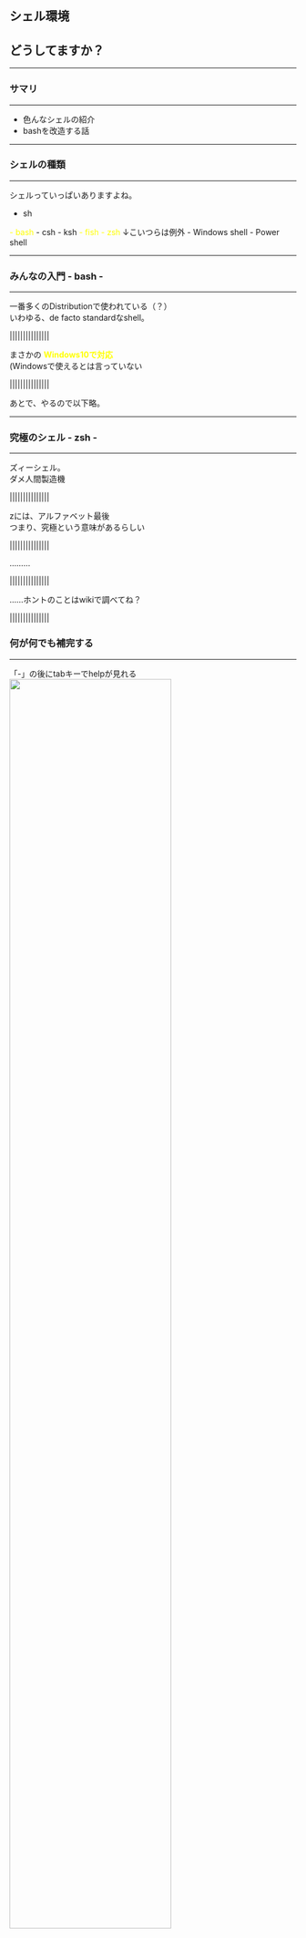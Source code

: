 ## シェル環境  
## どうしてますか？

------------------------------------------------------------

### サマリ
- - -

- 色んなシェルの紹介
- bashを改造する話

------------------------------------------------------------

### シェルの種類
- - -
シェルっていっぱいありますよね。
- sh
<font color="yellow">
- bash
</font>
- csh
- ksh
<font color="yellow">
- fish
</font>
<font color="yellow">
- zsh  
</font>
↓こいつらは例外
- Windows shell
- Power shell

------------------------------------------------------------

### みんなの入門 - bash -
- - -
一番多くのDistributionで使われている（？）  
いわゆる、de facto standardなshell。  

|||||||||||||||

まさかの
<font style="color: yellow">**Windows10で対応**</font>  
(Windowsで使えるとは言っていない

|||||||||||||||

あとで、やるので以下略。  

------------------------------------------------------------

### 究極のシェル - zsh -
- - -
ズィーシェル。  
ダメ人間製造機  

|||||||||||||||

zには、アルファベット最後  
つまり、究極という意味があるらしい

|||||||||||||||

………

|||||||||||||||

……ホントのことはwikiで調べてね？

|||||||||||||||

### 何が何でも補完する
- - -
「-」の後にtabキーでhelpが見れる
<img src="./img/zsh/comp.jpg" style="width:75%"/>

|||||||||||||||

### gitの選択branchを表示できる。
- - -
わざわざgit branchとかいらない。  
<img src="./img/zsh/show_branch.jpg" style="width:50%"/>

|||||||||||||||

### 圧縮ファイルの中身が見れたり
- - -

<img src="./img/zsh/tarball.jpg" style="width:50%"/>


|||||||||||||||

他にも
- bashとして振舞える(お前はいったい何なんだ  
- コマンド履歴を複数ターミナルに共有できる  
- ほとんどの処理にユーザーがhookできる  

|||||||||||||||

<font style="font-size: 1.5em">
**何か裏があるんでしょ？**
</font>

|||||||||||||||

### 設定がメンドウ
- - -
<div style="float:left;">
	<img src="./img/zsh/zsh_code_l.jpg" style="width:50%"/>
</div>
<div style="float:right;">
	<img src="./img/zsh/zsh_code_r.jpg" style="width:50%"/>
</div>

|||||||||||||||

<font style="color:yellow; font-size: 1.5em">
**「仕事を楽にするためにzshを始めたのに**  
**時間を奪われてちっとも楽にならない」**  
</font>
と言われる。

|||||||||||||||

<font style="font-size: 2.0em">
**大体あってる。**
</font>

|||||||||||||||

キーを押すたびに外部コマンドを大量にコールし、

|||||||||||||||

ユーザーの快適性のためにと、マシン資源を食い荒らす

|||||||||||||||

コンピュータは人に使われるためにあるのだ  
という理屈を地で行く  

|||||||||||||||

まさに

|||||||||||||||

<font style="color: yellow; font-size: 3.0em">**zshは宇宙**</font>  
意訳：頑張れば何でもできる

------------------------------------------------------------

### モダンシェル - fish -
- - -
Friendly Interactive SHell  
zsh  : 1990年（20世紀）  
fish : 2005年（21世紀）  
最近生まれた子。  
zshのカスタマイズ済版みたいな感じ

|||||||||||||||

### 強くてニューゲーム
- - -
WebUIによる簡単設定は、まさにバファ〇ン
<br>
<img src="./img/fish/web_config.png" style="width: 50%"></img>
<font style="margin: 0px; font-size: 0.75em">
※httpd / apache2とかがインストールされます
</font>

|||||||||||||||

### 秀逸な提案
- - -
fishはコマンドを覚えます。
<br>
<img src="./img/fish/autosuggestion.png"></img>

|||||||||||||||

### 補完がVisual Studio
- - - 
まるでIDEのIntellisense
<br>
<img src="./img/fish/comletion.gif" style="width:60%"></img>

|||||||||||||||

### デバッガの標準装備
- - -

<div><!-- divタグがないと以降のimgタグが正常に動かない-->
<img src="./img/fish/debug_play.gif"
     onclick="this.setAttribute('src', this.getAttribute('src').replace(/_play.gif$/g, '.gif'));"
     style="cursor: pointer;">
</div>

|||||||||||||||

<font style="font-size: 1.5em">
**欠点？**
</font>

|||||||||||||||

<img src="./img/fish/sonnamonohanai.jpg" style="width:50%"/>

|||||||||||||||

……すいません。  
あ、ありますよぅ。  

|||||||||||||||

### fishの欠点- bash非互換 -
- - -
日本企業が愛する（？）<br>
<font style="color:yellow">**bashに互換性なし**</font>  
↓  
bash script使う度に  
fish上でbashを起動するのは大変  
↓  
bash依存症の会社では無理ぽよ？  

|||||||||||||||

スーパーエンジニア達のつぶやき
- - -
<img src="./img/fish/002.png" style="width:40%"/>
<br>
<img src="./img/fish/001.png" style="width:40%"/>

|||||||||||||||

### 情報が少ない
- - -
だから英語ドキュメント読まないとダメだよ  

|||||||||||||||

とか書こうと思ってたら  

|||||||||||||||

スーパーEmacserるびきち先生が  
全訳してくれてました。  
<a rlink="http://fish.rubikitch.com/sitemap/">全訳！fishシェル普及計画</a>

|||||||||||||||

どうして、スーパーな人たちは手が早いのか。  
手が早いからスーパーなのかもしれない。

------------------------------------------------------------

#本題

------------------------------------------------------------

### ご注文はbashの強化ですか？
- - -

|||||||||||||||

### bashをモダンシェル並みに強化すると……
- bash知識<font style="color: cyan;">↑</font>
- 無駄作業<font style="color: cyan;">↓</font>
- bashの勉強時間<font style="color: red;">↑</font>
- Twitterする時間<font style="color: cyan;">↑</font>

|||||||||||||||

これから出てくるbash scriptは  
<font style="color: yellow; font-size: 1.5em">
Google Shell Style Guide  
</font>
に準拠させています。  
※できてなかったらツッコミお願いします。

|||||||||||||||

### この４本立てでやるよ！
- - -
- aliasでオプションをデフォルト化
- 関数で処理を自動化
- bashの隠された力を開放する
- ついでに、闇の力も開放する

------------------------------------------------------------

### aliasを見直そう
- - -
`alias`は「コマンドを別名で登録する」コマンド。  
これを使ってみましょう。

|||||||||||||||

### human aliasesを重視する
- - -
“人に勧める”なら、それが何をするか分かるコマンド名にしよう。  
<br>
gitならこの人がオススメ  
<a rlink="http://gggritso.com/human-git-aliases">Human Git Aliases</a>

|||||||||||||||

### 対象外：短縮"するだけ"のコマンド
- - -
指の負担を緩和してくれる短縮コマンドは素晴らしいです。  
しかし「短縮するだけ」のことに他人の意思や技巧は必要ない。  

|||||||||||||||

<font style="color: yellow; font-size: 1.5em">
各個人好きに短くしてください。  
</font>

|||||||||||||||

### 具体的にこんなのやりません
- - -
- 「emacs」->「e」  
macsの4文字を打つのが面倒だから短縮するという。  
勝手にしてくれ。  
<br>
- 「git status」->「gst」  
gstで何が起こるのか？  
作った本人にしか分からなそうぽよ……

------------------------------------------------------------

### オプションのデフォルト化
- - -

|||||||||||||||

<font style="font-size: 1.25em">

唐突ですが

|||||||||||||||

<font style="font-size: 1.25em">

コマンドオプションって  
覚えるの辛くないですか？

|||||||||||||||

### mv, cp, rmのオプション
- - -
<font style="font-size: 0.75em">

|オプション|効果内容|
|:--------:|:------------------------|
|-i        |上書きなどの際に確認が求められる|
|-I        |大量に消すときは確認しない      |
|-b        |上書き時に自動バックアップする  |
|--suffix="xxx"<br>-S|バックアップ処理時のサフィックスを指定する<br>-Sの場合、環境変数SIMPLE_BACKUP_SUFFIXの設定値が使用される。<br>※未定義の場合、`~'|
|-v        |処理内容を出力する|

|||||||||||||||

<font style="font-size: 1.25em">

まだ、わかる。  
でも、メンドクサイ。  

|||||||||||||||

<font style="font-size: 1.25em">

打ち間違えした日には  
**仕事する気**をロストしそう……

|||||||||||||||

### lessのオプション
- - -
<font style="font-size: 0.75em;">

|オプション|効果内容|
|:--------:|:------------------------|
|-g        |検索時、現在選択中の１つのみを色反転する|
|-i        |検索時、大小文字の区別をつけない|
|-M        |ファイル名、行数、進行率を表示する|
|-N        |左に行番号を表示する|
|-q<br>-Q  |特定のエラーピープを無効化する<br>すべてのエラーピープを無効化する|
|-R        |色付きで表示する|
|-s        |連続した空行を１行にまとめる|
|-S        |折り返さない。横スクロールを可能にする|
|-w        |空行を表す記号に~を表示しない|

|||||||||||||||

<div style="font-size: 2.0em;">

```bash
$ less -gMNRqw make.log
```

</div>
<div style="font-size: 1.0em">

…………？？

|||||||||||||||

<font style="color: yellow; font-size: 1.5em">

**明日には忘れている自信がある。**

|||||||||||||||

<font style="font-size: 1.25em">

やる気を失くす前に  
心が折れそうだ……  

|||||||||||||||

<font style="font-size: 1.25em">

そうだ！  
システムに覚えさせよう！

|||||||||||||||

### aliasコマンド
- - -

<font style="font-size: 1.0em">

```bash
alias rm='rm -Iv'
alias mv='mv -bv --suffix=".bak"'
alias cp='cp -bv --suffix=".bak"'
alias less='less -gMNRqW'
alias env='env | sort -f'

if [[ -x /usr/bin/dircolors ]]; then # 色情報ファイルに実行権限があれば
  alias ls='ls -FvXx --color=auto --group-directories-first'
else
  alias ls='ls -FvXx --group-directories-first'
fi
alias la='ls -AB'
alias ll='clear && la -lh --time-style="+%y-%m-%d %H:%M:%S"'

#bashrcのリロード処理。分かり易い名前で！
alias refresh='source $HOME/.bashrc && echo "Refresh Bash"'
```

|||||||||||||||

### オマケ：lsのオプション
- - -
<font style="font-size: 0.75em;">

|オプション|効果内容|
|:--------:|:------------------------|
|-A, --almost-all    |「.」「..」を除くすべてを出力する|
|-B, --ignore-backups|「~」などのバックアップファイルは出力しない|
|-F                  |ディレクトリ(/)、シンボリックリンク(@)、実行ファイル(*)、ソケット(=)などにそれぞれ記号をサフィックスする|
|-h, --human-readable|リスト表記などの単位表記を自動でMB/GB/TBに変換してくれる|
|-l        |リスト表記する|
|-v        |1,10,2,20...の並びを、1,2,10,20にしてくれる|
|-X, --sort=extension|拡張子別に並べる|
|--group-directories-first|最初にディレクトリを羅列する|
|--format=across/vertical|並び順を横方向もしくは縦方向に指定する|
|--time-style=""|日付表記を任意に指定する。（dateコマンドと同様に指定する）|

------------------------------------------------------------

### 閑話休題
- - -

|||||||||||||||

みなさんは、ラ〇ュタの雷ってご存知ですか？

|||||||||||||||

### ラピ〇タの雷
- - -
<div style="text-align: left;">
通称、バルス  
Linux界隈に噂される魔の呪文（コマンド）  
</div>

<div style="font-size: 2.0em;">

``` bash
rm -rf /
```

|||||||||||||||

Linuxのrmコマンドは、

|||||||||||||||

**対象は全員死すべし**  
**慈悲はない**  

|||||||||||||||

という恐ろしいコマンド。

|||||||||||||||

バルス（rm -rf /）コマンドは  
ラピュ〇崩壊の呪文の名の通り、  
Linuxを崩壊させてくれやがります。

|||||||||||||||

なんで、自爆するのか？

|||||||||||||||

あっ

<img src="./img/keybord.jpg" style="width:75%"/>

|||||||||||||||

あっあっあっ

<img src="./img/keybord2.jpg" style="width:75%"/>

|||||||||||||||

**「.」と「/」を押し間違える人続出？**

|||||||||||||||

やってみたい？  
これを読んでから、VMでやりなさい。  
http://lambdaops.com/rm-rf-remains/

|||||||||||||||

### 恐ろしい呪文から身を守る
- - -

ゴミ箱へ移動させるコマンドをインストールしておく  

<font style="font-size: 1.5em;">

```bash
$ sudo apt-get install trash-cli
```

|||||||||||||||

### あとはAliasしておく
- - -
絶対に、ゴミ箱ツールかrmの保護エイリアスはやっておこう！  
<br>

<font style="font-size: 1.5em;">

```bash
if which trash &> /dev/null ; then
	alias rm='trash-put'
else
	alias rm='rm -Iv'
fi
```

------------------------------------------------------------

### 関数で処理を自動化する
- - -
|||||||||||||||

cd と ls のコマンドはいつでも使います。

|||||||||||||||

でも、cdしてlsするのは苦行な気がします。

|||||||||||||||

### 目的
- - -
1. cd解決時にディレクトリの内容を見せて欲しい。
2. cdを引数なしで解決しても、HOMEへ戻りたくない。<br>
   <font style="color: yellow">※偉大なMacintoshは移動しない。  </font>

|||||||||||||||

### こんな感じにしてみた
- - -

``` bash
custom_cdls()
{
  if [[ $# == 0 ]]; then
    return 1
  elif [[ 1 < $# ]]; then
    echo 'Too many args for cd command'
    return 1
  fi
  if [[ ! -e $1 ]]; then
    echo "Not exist: $1"
    return 1
  fi
  # \cd => builtin cd
  clear && \cd $@ && ls
}
alias cd='custom_cdls'
```

|||||||||||||||

### AND演算によるテクニック
- - -

<div style="font-size: 2.0em;">

``` bash
clear && \cd $@ && ls
```

</div>
<div style="font-size: 1.0em;">
論理積(AND)演算は、正格評価(strict evaluation)される。
<br>
1. clear実行 ->（成功）-> cd実行 ->（成功）-> ls実行  
2. clear実行 ->（成功）-> cd実行 ->（失敗）
3. clear実行 ->（失敗）

|||||||||||||||

**lsコマンドに関して**
<br>
<br>
`alias ls='xxx'`の後に、あの関数を定義すると  
aliasされたlsコマンドが適用される。

|||||||||||||||

こんな感じの動き

|||||||||||||||

<div><!-- divタグがないと以降のimgタグが正常に動かない-->
<img src="./img/bash/cdls_play.gif"
     onclick="this.setAttribute('src', this.getAttribute('src').replace(/_play.gif$/g, '.gif'));"
     style="cursor: pointer;">
</div>

------------------------------------------------------------

### builtin command
- - -

|||||||||||||||

さっきの改造cdコマンドで使った
\cdってなんぞ？

|||||||||||||||

``` bash
custom_cdls()
{
  if [[ $# == 0 ]]; then
    return 1
  elif [[ 1 < $# ]]; then
    echo 'Too many args for cd command'
    return 1
  fi
  if [[ ! -e $1 ]]; then
    echo "Not exist: $1"
    return 1
  fi
  # \cd => builtin cd
  clear && \cd $@ && ls
}
alias cd='custom_cdls'
```

|||||||||||||||

よくわからないので、  
これを通常のcdに書き換えてみます。

|||||||||||||||

<div><!-- divタグがないと以降のimgタグが正常に動かない-->
<img src="./img/bash/builtin_play.gif"
     onclick="this.setAttribute('src', this.getAttribute('src').replace(/_play.gif$/g, '.gif'));"
     style="cursor: pointer;">
</div>

|||||||||||||||

コ、コントロールが返ってこない……！

|||||||||||||||

### 無限再帰
- - -

``` bash
custom_cdls()
{
  （略）
  clear && cd $@ && ls
}
alias cd='custom_cdls'
```

1. このコマンドをcdで実行する
2. alias cdがコールされる
3. custom_cdls関数がコールされる。
4. 関数内でcdコマンドが実行される。
5. ２へ戻る。

|||||||||||||||

スタックオーバーフローするまで  
返ってきません。

|||||||||||||||

元の名前でaliasしてしまった場合は  
その名前でデフォルト状態のコマンドは呼び出せない。  
<br>


------------------------------------------------------------

もうエイリアスは  
それぞれで探してもらうとして

------------------------------------------------------------

### bashと秘密の機能
- - -
bashに隠された機能を開放したいと思います。  
zshに若干近くなります。  

------------------------------------------------------------

### 解放する方法 - shoptとは？ -
- - -

<div style="font-size: 1.5em;">

```bash
$ shopt           # オプション一覧が確認できる
$ shopt -s xxxxx  # xxxxxのオプションをONにする
$ shopt -u xxxxx  # xxxxxのオプションをOFFにする
```

|||||||||||||||

### cdコマンドすら使わない
- - - 
``` bash
shopt -s audocd
```
<div><!-- divタグがないと以降のimgタグが正常に動かない-->
<img src="./img/bash/autocd_play.gif"
     onclick="this.setAttribute('src', this.getAttribute('src').replace(/_play.gif$/g, '.gif'));"
     style="cursor: pointer;"></img>
</div>
※builtin cdが動くのが難点。

|||||||||||||||

### 意図を組む移動
- - -
```bash
shopt -s cdspell
```

<div><!-- divタグがないと以降のimgタグが正常に動かない-->
<img src="./img/bash/cdspell_play.gif"
     onclick="this.setAttribute('src', this.getAttribute('src').replace(/_play.gif$/g, '.gif'));"
     style="cursor: pointer;"></img>
</div>
 ※builtin cdが動くのが難点。

|||||||||||||||

### ざっくり紹介
- - -

<font style="font-size: 0.75em;">

|オプション名|内容|
|:---------:|:---------------|
|cdable_vars|見つからないディレクトリ名を変数名へ解釈する|
|dotglob    |*の展開に.が含まれるようになる          |
|extglob    |パターンマッチのワイルドカード表現が増える|
|globstar   |**で起点以下のすべてのディレクトリ、ファイルに再帰的にマッチする<br>Rubyライク？|
|etc...|

------------------------------------------------------------

### GNU readline
- - -
CUIプログラムにおいてコマンド履歴機能やTABキーによる補完機能を実現するのに使われるGPLライブラリ。  
bashの補完時の処理を変更することができる。

<font style="font-size: 1.5em;">

```bash
~/.inputrc # デフォルトでは、ここのファイルを見に行く
INPUTRC=xxxx # 環境変数INPUTRCがあれば、それを見に行く
```

|||||||||||||||

こういうのがreadlineの機能

<font style="font-size: 0.75em;">

|キー     |readline関数名   |内容        |
|:-------:|:---------------:|:-----------|
|C-b / ← |backward-char    |１文字戻る  |
|C-f / → |forward-char     |１文字進む  |
|M-f      |forward-word     |１単語進む  |
|M-b      |backward-char    |１単語戻る  |
|C-u      |unix-line-discard|カーソル以前の文字列を削除|
|C-k      |kill-line        |カーソル以降の文字列を削除|
|C-r / ↑ |reverse-search-history|履歴を後方検索|
|C-s / ↓ |forward-search-history|履歴を前方検索|
|C-l      |clear-screen     |ターミナルクリア|
|C-i / tab|complete         |適した単語を補完|
|etc..|

|||||||||||||||

### できた
- - -

<div><!-- divタグがないと以降のimgタグが正常に動かない-->
<img src="./img/readline/jump_word.gif"
     onclick="this.setAttribute('src', this.getAttribute('src'), '.gif');"
     style="cursor: pointer;"></img>
</div>


```
"\e[1;5C": forward-word   # Control+Right
"\e[1;5D": backward-word  # Control+Left
```

|||||||||||||||

\e[1;5C  
……？？

|||||||||||||||

### catで出せる
- - -
catの入力で色々出せます。  
確かめてみてね！！
<br>
<div><!-- divタグがないと以降のimgタグが正常に動かない-->
<img src="./img/readline/sequence.gif"
     onclick="this.setAttribute('src', this.getAttribute('src'), '.gif');"
     style="cursor: pointer;"></img>
</div>

```
# これは結構便利だと思います。
"\C-^": "~/"
```

|||||||||||||||

### 絶対にやってはいけないキーバインド
- - -

Ctrl+mはReturnのキー情報です。  
これを上書きすると闇の力が垣間見れます。  

<font style="font-size: 2.0em;">

```
# C-m = RETURN
"\C-m": " | less"
```

|||||||||||||||

### やってみた
- - -
<div><!-- divタグがないと以降のimgタグが正常に動かない-->
<img src="./img/readline/warning_key_bind_play.gif"
     onclick="this.setAttribute('src', this.getAttribute('src').replace(/_play.gif$/g, '.gif'));"
     style="cursor: pointer;"></img>
</div>

|||||||||||||||

<font style="font-size: 2.0em;">
＼(^o^)／ｵﾜﾀ  

------------------------------------------------------------

### bashの補完はコレがダメ
- - -

- 補完表示にtabを<font style="color: yellow">2回</font>も押す必要がある
- tab連打で<font style="color: yellow">入力補完してくれない</font>  
- <font style="color: yellow">色が付いてない</font>から良くわからない  
- <font style="color: yellow">サフィックスがディレクトリだけ</font>っぽい<br>
※ディレクトリへのシンボリックリンクも「/」が付く 

|||||||||||||||

### 設定例
- - -

``` bash:inputrc
# readline対応ソフト全部に適応されるので「bashのみ」を条件に分岐しておく
$if bash
  # TABキーに「一覧表示から補完する関数」を割り当てる
  TAB: menu-complete
  # TAB１回目：補完一覧 / ２回目；補完開始
  set show-all-if-ambiguous on
  # 補完一覧を色付け
  set colored-stats on
  # 補完一覧にサフィックス付与
  set visible-stats on
  # シンボリックリンクには「@」を付与
  set mark-symlinked-directories on
$endif
```


|||||||||||||||

<div><!-- divタグがないと以降のimgタグが正常に動かない-->
<img src="./img/readline/comletion_play.gif"
     onclick="this.setAttribute('src', this.getAttribute('src').replace(/_play.gif$/g, '.gif'));"
     style="cursor: pointer; width:70%;"></img>
</div>
※readlineのリロードは「C-x, C-r」

|||||||||||||||

えっ？！  
fishみたいにカーソル移動で  
選択できないんですか！？

|||||||||||||||

……そんなこと言っちゃういじわるな人は  
今すぐpecoを導入すれば  
いいと思いますまる(´･_･`)  

|||||||||||||||

やってもいいかなって思うモノを列挙してみました。  
じぶんでかくにんしてね？  
<br>
ここが詳しい  
http://www.geocities.jp/harddiskdive/gdb/gdb_354.html

|||||||||||||||

<font style="font-size: 0.75em;">

|readline関数名         |内容            |
|:---------------------:|:---------------|
|completion-ignore-case |onならファイル名補完で大文字と小文字を無視する。|
|completion-map-case    |onなら補完時に"-"と"_"を区別しない。|
|expand-tilde|ワード補完の際にチルダを$HOMEの内容に展開する。
|match-hidden-files<br>(default on)|.から始まるファイルも補完候補に加える。|
|page-completions<br>(default on)  |候補が画面をはみ出すときにmoreライクなページ送りを利用する。|
|print-completions-horizontally    |画面の下方向ではなく、水平方向にアルファベット順に並べて補完候補を表示する。|
|show-all-if-unmodified|部分的な補完が出来ない場合でも補完する。<br>これはonにするべき。|
|skip-completed-text   |被った部分を削除する。※＿はカーソル位置<br>ex) Make＿file -> (tab) -> ×Makefilefile　〇Makefile |

------------------------------------------------------------

### 補完候補を選択したい
- - -

|||||||||||||||

あのfishの候補選択は便利そうですよね  
あとカッコイイですよね

<img src="./img/fish/comletion.gif" style="width:60%"></img>

|||||||||||||||

あんなのbashにあったらなぁ……(´･_･`)

|||||||||||||||

あった(´･_･`)

|||||||||||||||

### peco
- - - 
<div style="text-align: left;">
機能はいたってシンプル  
行データを標準入力で取得し、選択したデータを標準出力する。  
標準入力 -> (行データ) peco -> QUERY検索 -> 標準出力へ
</div>
<br>
- fishほどshellと同化していない
- パイプに対応  
  →あらゆるコマンド（gitとか）との受け渡しができる  
  そのためfish環境にも導入してしまうぐらい便利

|||||||||||||||

### 公式DEMO
- - -

<img src="./img/peco/demo.gif"></img>

|||||||||||||||

### 複数選択もできちゃう
- - -

<img src="./img/peco/multi_selection.gif"></img>

|||||||||||||||

### cdしてみた
- - -
<div><!-- divタグがないと以降のimgタグが正常に動かない-->
<img src="./img/peco/cdls_play.gif"
     onclick="this.setAttribute('src', this.getAttribute('src').replace(/_play.gif$/g, '.gif'));"
     style="cursor: pointer; width:60%;"></img>
</div>

|||||||||||||||

スクリプト内容
- - -

```
#!/bin/bash -eu

peco_cdls()
{
  local dir="$( find . -maxdepth 1 -type d | sed -e 's;\./;;' | peco )"
  if [[ ! -z "$dir" ]] ; then
    cd "$dir"
  fi
}
```

|||||||||||||||

### 入力履歴をpecoる
- - -
コマンド入力ではなく`C-p`にキーバインドしています。  

<div><!-- divタグがないと以降のimgタグが正常に動かない-->
<img src="./img/peco/history_play.gif"
     onclick="this.setAttribute('src', this.getAttribute('src').replace(/_play.gif$/g, '.gif'));"
     style="cursor: pointer; width:50%;"></img>
</div>

|||||||||||||||

git logをsedしてやれば、  
gitのコミットログを選択しながら遡ったりもできる

|||||||||||||||

夢がひろがりんぐですね！！

------------------------------------------------------------

### Git Branch名をターミナルに出す
- - -
<img src="./img/bash/show_git.gif"></img>

|||||||||||||||

なにこれかっこよす

|||||||||||||||

やってみたい！！！！

|||||||||||||||

やってみました。

|||||||||||||||

### 目的
- - -

1. git branchとか打つのメンドウだよね
2. やっぱ、相方はおしゃれでイケメンがいいよね
3. 間違えてcommitしたくない
4. 女の子にモテそう(´･_･`)ﾃｷﾄｳ

|||||||||||||||

### 1.素材のダウンロード
- - -
<a href="https://github.com/git/git/blob/master/contrib/completion/git-prompt.sh">git-prompt.sh</a>  
<a href="https://github.com/git/git/blob/master/contrib/completion/git-completion.bash">git-completion.bash</a>  
※gitのインストールディレクトリから  
取得した方がいいかな

|||||||||||||||

### 2.実行権限を付与
- - -
```bash
$ chmod a+x git-prompt.sh
$ chmod a+x git-completion.sh
```

|||||||||||||||

### 3.プロンプトを変更する。
- - -

```bash
source $BASH_ROOT/git-completion.bash
source $BASH_ROOT/git-prompt.sh
# $(__git_ps1)がブランチ名を示す
PS1='${debian_chroot:+($debian_chroot)}\[\e[01:32m\]\u\[\e[00:37m\]@\h:\[\e[00:33m\]\w\[\e[00:37m\]|\[\e[03:31m\]$(__git_ps1)\[\e[00:37m\]\n\$ 
```

|||||||||||||||

<span lang="en" style="font-family: Arial;">
PS1='${debian_chroot:+($debian_chroot)}\\[\e[01:32m\\]\u\\[\e[00:37m\\\]@\h:\\[\e[00:33m\\]\w\\[\e[00:37m\\]|\\[\e[03:31m\\]$(__git_ps1)\\[\e[00:37m\\]\n\$ '
</span>  

|||||||||||||||

い、今のはいったい何の呪文なんだ……？？
<img src="./img/bash/prompt_wakaran.jpg" style="width: 40%"></img>

------------------------------------------------------------

### 逃げるは恥じゃないし役に立つ
- - -
制御シーケンス怖いので逃げます。  

|||||||||||||||

<font style="color:yellow">
制御シーケンスを生成する関数  
</font>
を作ってみた。

|||||||||||||||

### 仕様
- - -
文字列を受け取って解析して……  
ってのはメンドウなので、諸君らに頑張ってもらうとして。  

とりあえずは、  
01とか37とかいうのをパラメータでもらって  
中で組み上げて文字列を返せばいいよね？

|||||||||||||||

### シーケンス生成関数
- - -
``` bash
### 制御シーケンスを作ってもらうよ！
get_sequence_style (){
  local -r font_type=$1
  local -r fg=$2
  local -r bg=$3
  case $# in
    1) echo "\[\e[${font_type}\]";;
    2) echo "\[\e[${font_type};${fg}\]";;
    3) echo "\[\e[${font_type};${fg}\e[${bg}\]";;
  esac
}
```

shellではreturnは0～255の1byte範囲の値のみ  
文字列を返したければ、echoなどの標準出力で返す。

|||||||||||||||

### クォートの違い？
- - -

``` bash
HELLO="Hello, Bash!."
echo "Double quote: ${HELLO}" # Double quote: Hello, Bash.
echo 'Single quote: ${HELLO}' # Single quote: ${HELLO}
```

- ダブルクォート  
  <font style="color:yellow">変数を展開して</font>、文字列を認識する。
  
- シングルクォート  
  <font style="color:yellow">そのままの内容</font>を、文字列として認識する。

|||||||||||||||

``` bash
source $BASH_ROOT/git-completion.bash
source $BASH_ROOT/git-prompt.sh

get_sequence_style (){
  local -r font_type=$1
  local -r fg=$2
  local -r bg=$3
  case $# in
    1) echo "\[\e[${font_type}\]";;               # must W-quatation
    2) echo "\[\e[${font_type};${fg}m\]";;         # must W-quatation
    3) echo "\[\e[${font_type};${fg}m\e[${bg}m\]";; # must W-quatation
  esac
}

get_prompt_string (){
  local -r DEBIAN_INFO=${debian_chroot:+($debian_chroot)}
  local -r GIT_BRANCH='$(__git_ps1)'    # must S-quotation
  local -r white=$(get_sequence_style 00 37)
  local -r B_lime=$(get_sequence_style 01 32)
  local -r yellow=$(get_sequence_style 00 33)
  local -r I_red=$(get_sequence_style 03 31)
  echo "${DEBIAN_INFO}${B_lime}\u${white}@\h:${yellow}\w${white}|${I_red}${GIT_BRANCH}\n${white}\$ "
}

PS1=$(get_prompt_string)
```

------------------------------------------------------------

<div><!-- divタグがないと以降のimgタグが正常に動かない-->
<img src="./img/etc/thank_you_for_listening_cool_play.gif"
     onclick="this.setAttribute('src', this.getAttribute('src').replace(/_play.gif$/g, '.gif'));"
     style="cursor: pointer;"></img>
</div>

